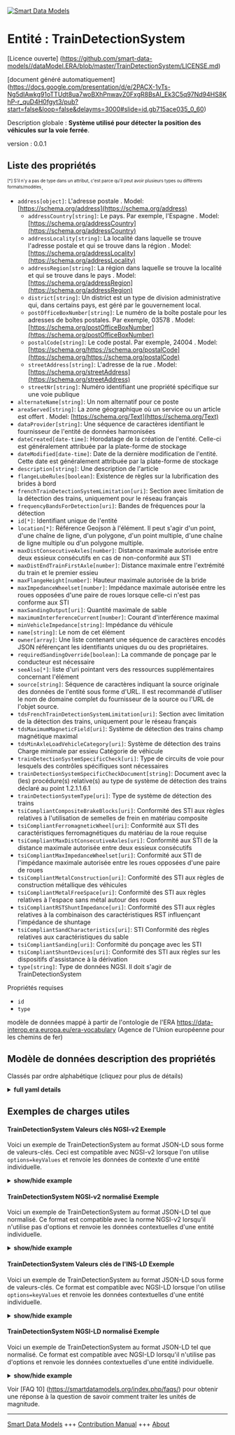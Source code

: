<!-- 10-Header -->  
[![Smart Data Models](https://smartdatamodels.org/wp-content/uploads/2022/01/SmartDataModels_logo.png "Logo")](https://smartdatamodels.org)  
Entité : TrainDetectionSystem  
=============================<!-- /10-Header -->  
<!-- 15-License -->  
[Licence ouverte] (https://github.com/smart-data-models//dataModel.ERA/blob/master/TrainDetectionSystem/LICENSE.md)  
[document généré automatiquement] (https://docs.google.com/presentation/d/e/2PACX-1vTs-Ng5dIAwkg91oTTUdt8ua7woBXhPnwavZ0FxgR8BsAI_Ek3C5q97Nd94HS8KhP-r_quD4H0fgyt3/pub?start=false&loop=false&delayms=3000#slide=id.gb715ace035_0_60)  
<!-- /15-License -->  
<!-- 20-Description -->  
Description globale : **Système utilisé pour détecter la position des véhicules sur la voie ferrée**.  
version : 0.0.1  
<!-- /20-Description -->  
<!-- 30-PropertiesList -->  

## Liste des propriétés  

<sup><sub>[*] S'il n'y a pas de type dans un attribut, c'est parce qu'il peut avoir plusieurs types ou différents formats/modèles</sub></sup>.  
- `address[object]`: L'adresse postale  . Model: [https://schema.org/address](https://schema.org/address)	- `addressCountry[string]`: Le pays. Par exemple, l'Espagne  . Model: [https://schema.org/addressCountry](https://schema.org/addressCountry)  
	- `addressLocality[string]`: La localité dans laquelle se trouve l'adresse postale et qui se trouve dans la région  . Model: [https://schema.org/addressLocality](https://schema.org/addressLocality)  
	- `addressRegion[string]`: La région dans laquelle se trouve la localité et qui se trouve dans le pays  . Model: [https://schema.org/addressRegion](https://schema.org/addressRegion)  
	- `district[string]`: Un district est un type de division administrative qui, dans certains pays, est géré par le gouvernement local.    
	- `postOfficeBoxNumber[string]`: Le numéro de la boîte postale pour les adresses de boîtes postales. Par exemple, 03578  . Model: [https://schema.org/postOfficeBoxNumber](https://schema.org/postOfficeBoxNumber)  
	- `postalCode[string]`: Le code postal. Par exemple, 24004  . Model: [https://schema.org/https://schema.org/postalCode](https://schema.org/https://schema.org/postalCode)  
	- `streetAddress[string]`: L'adresse de la rue  . Model: [https://schema.org/streetAddress](https://schema.org/streetAddress)  
	- `streetNr[string]`: Numéro identifiant une propriété spécifique sur une voie publique    
- `alternateName[string]`: Un nom alternatif pour ce poste  - `areaServed[string]`: La zone géographique où un service ou un article est offert  . Model: [https://schema.org/Text](https://schema.org/Text)- `dataProvider[string]`: Une séquence de caractères identifiant le fournisseur de l'entité de données harmonisées  - `dateCreated[date-time]`: Horodatage de la création de l'entité. Celle-ci est généralement attribuée par la plate-forme de stockage  - `dateModified[date-time]`: Date de la dernière modification de l'entité. Cette date est généralement attribuée par la plate-forme de stockage  - `description[string]`: Une description de l'article  - `flangeLubeRules[boolean]`: Existence de règles sur la lubrification des brides à bord  - `frenchTrainDetectionSystemLimitation[uri]`: Section avec limitation de la détection des trains, uniquement pour le réseau français  - `frequencyBandsForDetection[uri]`: Bandes de fréquences pour la détection  - `id[*]`: Identifiant unique de l'entité  - `location[*]`: Référence Geojson à l'élément. Il peut s'agir d'un point, d'une chaîne de ligne, d'un polygone, d'un point multiple, d'une chaîne de ligne multiple ou d'un polygone multiple.  - `maxDistConsecutiveAxles[number]`: Distance maximale autorisée entre deux essieux consécutifs en cas de non-conformité aux STI  - `maxDistEndTrainFirstAxle[number]`: Distance maximale entre l'extrémité du train et le premier essieu  - `maxFlangeHeight[number]`: Hauteur maximale autorisée de la bride  - `maxImpedanceWheelset[number]`: Impédance maximale autorisée entre les roues opposées d'une paire de roues lorsque celle-ci n'est pas conforme aux STI  - `maxSandingOutput[uri]`: Quantité maximale de sable  - `maximumInterferenceCurrent[number]`: Courant d'interférence maximal  - `minVehicleImpedance[string]`: Impédance du véhicule  - `name[string]`: Le nom de cet élément  - `owner[array]`: Une liste contenant une séquence de caractères encodés JSON référençant les identifiants uniques du ou des propriétaires.  - `requiredSandingOverride[boolean]`: La commande de ponçage par le conducteur est nécessaire  - `seeAlso[*]`: liste d'uri pointant vers des ressources supplémentaires concernant l'élément  - `source[string]`: Séquence de caractères indiquant la source originale des données de l'entité sous forme d'URL. Il est recommandé d'utiliser le nom de domaine complet du fournisseur de la source ou l'URL de l'objet source.  - `tdsFrenchTrainDetectionSystemLimitation[uri]`: Section avec limitation de la détection des trains, uniquement pour le réseau français  - `tdsMaximumMagneticField[uri]`: Système de détection des trains champ magnétique maximal  - `tdsMinAxleLoadVehicleCategory[uri]`: Système de détection des trains Charge minimale par essieu Catégorie de véhicule  - `trainDetectionSystemSpecificCheck[uri]`: Type de circuits de voie pour lesquels des contrôles spécifiques sont nécessaires  - `trainDetectionSystemSpecificCheckDocument[string]`: Document avec la (les) procédure(s) relative(s) au type de système de détection des trains déclaré au point 1.2.1.1.6.1  - `trainDetectionSystemType[uri]`: Type de système de détection des trains  - `tsiCompliantCompositeBrakeBlocks[uri]`: Conformité des STI aux règles relatives à l'utilisation de semelles de frein en matériau composite  - `tsiCompliantFerromagneticWheel[uri]`: Conformité aux STI des caractéristiques ferromagnétiques du matériau de la roue requise  - `tsiCompliantMaxDistConsecutiveAxles[uri]`: Conformité aux STI de la distance maximale autorisée entre deux essieux consécutifs  - `tsiCompliantMaxImpedanceWheelset[uri]`: Conformité aux STI de l'impédance maximale autorisée entre les roues opposées d'une paire de roues  - `tsiCompliantMetalConstruction[uri]`: Conformité des STI aux règles de construction métallique des véhicules  - `tsiCompliantMetalFreeSpace[uri]`: Conformité des STI aux règles relatives à l'espace sans métal autour des roues  - `tsiCompliantRSTShuntImpedance[uri]`: Conformité des STI aux règles relatives à la combinaison des caractéristiques RST influençant l'impédance de shuntage  - `tsiCompliantSandCharacteristics[uri]`: STI Conformité des règles relatives aux caractéristiques du sable  - `tsiCompliantSanding[uri]`: Conformité du ponçage avec les STI  - `tsiCompliantShuntDevices[uri]`: Conformité des STI aux règles sur les dispositifs d'assistance à la dérivation  - `type[string]`: Type de données NGSI. Il doit s'agir de TrainDetectionSystem  <!-- /30-PropertiesList -->  
<!-- 35-RequiredProperties -->  
Propriétés requises  
- `id`  - `type`  <!-- /35-RequiredProperties -->  
<!-- 40-RequiredProperties -->  
modèle de données mappé à partir de l'ontologie de l'ERA https://data-interop.era.europa.eu/era-vocabulary (Agence de l'Union européenne pour les chemins de fer)  
<!-- /40-RequiredProperties -->  
<!-- 50-DataModelHeader -->  
## Modèle de données description des propriétés  
Classés par ordre alphabétique (cliquez pour plus de détails)  
<!-- /50-DataModelHeader -->  
<!-- 60-ModelYaml -->  
<details><summary><strong>full yaml details</strong></summary>    
```yaml  
TrainDetectionSystem:    
  description: System used to detect the position of vehicles in the railway track.    
  properties:    
    address:    
      description: The mailing address    
      properties:    
        addressCountry:    
          description: 'The country. For example, Spain'    
          type: string    
          x-ngsi:    
            model: https://schema.org/addressCountry    
            type: Property    
        addressLocality:    
          description: 'The locality in which the street address is, and which is in the region'    
          type: string    
          x-ngsi:    
            model: https://schema.org/addressLocality    
            type: Property    
        addressRegion:    
          description: 'The region in which the locality is, and which is in the country'    
          type: string    
          x-ngsi:    
            model: https://schema.org/addressRegion    
            type: Property    
        district:    
          description: 'A district is a type of administrative division that, in some countries, is managed by the local government'    
          type: string    
          x-ngsi:    
            type: Property    
        postOfficeBoxNumber:    
          description: 'The post office box number for PO box addresses. For example, 03578'    
          type: string    
          x-ngsi:    
            model: https://schema.org/postOfficeBoxNumber    
            type: Property    
        postalCode:    
          description: 'The postal code. For example, 24004'    
          type: string    
          x-ngsi:    
            model: https://schema.org/https://schema.org/postalCode    
            type: Property    
        streetAddress:    
          description: The street address    
          type: string    
          x-ngsi:    
            model: https://schema.org/streetAddress    
            type: Property    
        streetNr:    
          description: Number identifying a specific property on a public street    
          type: string    
          x-ngsi:    
            type: Property    
      type: object    
      x-ngsi:    
        model: https://schema.org/address    
        type: Property    
    alternateName:    
      description: An alternative name for this item    
      type: string    
      x-ngsi:    
        type: Property    
    areaServed:    
      description: The geographic area where a service or offered item is provided    
      type: string    
      x-ngsi:    
        model: https://schema.org/Text    
        type: Property    
    dataProvider:    
      description: A sequence of characters identifying the provider of the harmonised data entity    
      type: string    
      x-ngsi:    
        type: Property    
    dateCreated:    
      description: Entity creation timestamp. This will usually be allocated by the storage platform    
      format: date-time    
      type: string    
      x-ngsi:    
        type: Property    
    dateModified:    
      description: Timestamp of the last modification of the entity. This will usually be allocated by the storage platform    
      format: date-time    
      type: string    
      x-ngsi:    
        type: Property    
    description:    
      description: A description of this item    
      type: string    
      x-ngsi:    
        type: Property    
    flangeLubeRules:    
      description: Existence of rules on on-board flange lubrication    
      type: boolean    
      x-ngsi:    
        type: Property    
    frenchTrainDetectionSystemLimitation:    
      description: 'Section with train detection limitation, only for the French network'    
      format: uri    
      type: string    
      x-ngsi:    
        type: Relationship    
    frequencyBandsForDetection:    
      description: Frequency bands for detection    
      format: uri    
      type: string    
      x-ngsi:    
        type: Relationship    
    id:    
      anyOf:    
        - description: Identifier format of any NGSI entity    
          maxLength: 256    
          minLength: 1    
          pattern: ^[\w\-\.\{\}\$\+\*\[\]`|~^@!,:\\]+$    
          type: string    
          x-ngsi:    
            type: Property    
        - description: Identifier format of any NGSI entity    
          format: uri    
          type: string    
          x-ngsi:    
            type: Property    
      description: Unique identifier of the entity    
      x-ngsi:    
        type: Property    
    location:    
      description: 'Geojson reference to the item. It can be Point, LineString, Polygon, MultiPoint, MultiLineString or MultiPolygon'    
      oneOf:    
        - description: Geojson reference to the item. Point    
          properties:    
            bbox:    
              items:    
                type: number    
              minItems: 4    
              type: array    
            coordinates:    
              items:    
                type: number    
              minItems: 2    
              type: array    
            type:    
              enum:    
                - Point    
              type: string    
          required:    
            - type    
            - coordinates    
          title: GeoJSON Point    
          type: object    
          x-ngsi:    
            type: GeoProperty    
        - description: Geojson reference to the item. LineString    
          properties:    
            bbox:    
              items:    
                type: number    
              minItems: 4    
              type: array    
            coordinates:    
              items:    
                items:    
                  type: number    
                minItems: 2    
                type: array    
              minItems: 2    
              type: array    
            type:    
              enum:    
                - LineString    
              type: string    
          required:    
            - type    
            - coordinates    
          title: GeoJSON LineString    
          type: object    
          x-ngsi:    
            type: GeoProperty    
        - description: Geojson reference to the item. Polygon    
          properties:    
            bbox:    
              items:    
                type: number    
              minItems: 4    
              type: array    
            coordinates:    
              items:    
                items:    
                  items:    
                    type: number    
                  minItems: 2    
                  type: array    
                minItems: 4    
                type: array    
              type: array    
            type:    
              enum:    
                - Polygon    
              type: string    
          required:    
            - type    
            - coordinates    
          title: GeoJSON Polygon    
          type: object    
          x-ngsi:    
            type: GeoProperty    
        - description: Geojson reference to the item. MultiPoint    
          properties:    
            bbox:    
              items:    
                type: number    
              minItems: 4    
              type: array    
            coordinates:    
              items:    
                items:    
                  type: number    
                minItems: 2    
                type: array    
              type: array    
            type:    
              enum:    
                - MultiPoint    
              type: string    
          required:    
            - type    
            - coordinates    
          title: GeoJSON MultiPoint    
          type: object    
          x-ngsi:    
            type: GeoProperty    
        - description: Geojson reference to the item. MultiLineString    
          properties:    
            bbox:    
              items:    
                type: number    
              minItems: 4    
              type: array    
            coordinates:    
              items:    
                items:    
                  items:    
                    type: number    
                  minItems: 2    
                  type: array    
                minItems: 2    
                type: array    
              type: array    
            type:    
              enum:    
                - MultiLineString    
              type: string    
          required:    
            - type    
            - coordinates    
          title: GeoJSON MultiLineString    
          type: object    
          x-ngsi:    
            type: GeoProperty    
        - description: Geojson reference to the item. MultiLineString    
          properties:    
            bbox:    
              items:    
                type: number    
              minItems: 4    
              type: array    
            coordinates:    
              items:    
                items:    
                  items:    
                    items:    
                      type: number    
                    minItems: 2    
                    type: array    
                  minItems: 4    
                  type: array    
                type: array    
              type: array    
            type:    
              enum:    
                - MultiPolygon    
              type: string    
          required:    
            - type    
            - coordinates    
          title: GeoJSON MultiPolygon    
          type: object    
          x-ngsi:    
            type: GeoProperty    
      x-ngsi:    
        type: GeoProperty    
    maxDistConsecutiveAxles:    
      description: Maximum permitted distance between two consecutive axles in case of TSI non-compliance    
      type: number    
      x-ngsi:    
        type: Property    
    maxDistEndTrainFirstAxle:    
      description: Maximum distance between end of train and first axle    
      type: number    
      x-ngsi:    
        type: Property    
    maxFlangeHeight:    
      description: Maximum permitted height of the flange    
      type: number    
      x-ngsi:    
        type: Property    
    maxImpedanceWheelset:    
      description: Maximum permitted impedance between opposite wheels of a wheelset when not TSI compliant    
      type: number    
      x-ngsi:    
        type: Property    
    maxSandingOutput:    
      description: Maximum amount of sand    
      format: uri    
      type: string    
      x-ngsi:    
        type: Relationship    
    maximumInterferenceCurrent:    
      description: Maximum interference current    
      type: number    
      x-ngsi:    
        type: Property    
    minVehicleImpedance:    
      description: Vehicle impedance    
      type: string    
      x-ngsi:    
        type: Property    
    name:    
      description: The name of this item    
      type: string    
      x-ngsi:    
        type: Property    
    owner:    
      description: A List containing a JSON encoded sequence of characters referencing the unique Ids of the owner(s)    
      items:    
        anyOf:    
          - description: Identifier format of any NGSI entity    
            maxLength: 256    
            minLength: 1    
            pattern: ^[\w\-\.\{\}\$\+\*\[\]`|~^@!,:\\]+$    
            type: string    
            x-ngsi:    
              type: Property    
          - description: Identifier format of any NGSI entity    
            format: uri    
            type: string    
            x-ngsi:    
              type: Property    
        description: Unique identifier of the entity    
        x-ngsi:    
          type: Property    
      type: array    
      x-ngsi:    
        type: Property    
    requiredSandingOverride:    
      description: Sanding override by driver required    
      type: boolean    
      x-ngsi:    
        type: Property    
    seeAlso:    
      description: list of uri pointing to additional resources about the item    
      oneOf:    
        - items:    
            format: uri    
            type: string    
          minItems: 1    
          type: array    
        - format: uri    
          type: string    
      x-ngsi:    
        type: Property    
    source:    
      description: 'A sequence of characters giving the original source of the entity data as a URL. Recommended to be the fully qualified domain name of the source provider, or the URL to the source object'    
      type: string    
      x-ngsi:    
        type: Property    
    tdsFrenchTrainDetectionSystemLimitation:    
      description: 'Section with train detection limitation, only for the French network'    
      format: uri    
      type: string    
      x-ngsi:    
        type: Relationship    
    tdsMaximumMagneticField:    
      description: Train detection system maximum magnetic field    
      format: uri    
      type: string    
      x-ngsi:    
        type: Relationship    
    tdsMinAxleLoadVehicleCategory:    
      description: Train detection system min axle load vehicle category    
      format: uri    
      type: string    
      x-ngsi:    
        type: Relationship    
    trainDetectionSystemSpecificCheck:    
      description: Type of track circuits to which specific checks are needed    
      format: uri    
      type: string    
      x-ngsi:    
        type: Relationship    
    trainDetectionSystemSpecificCheckDocument:    
      description: Document with the procedure(s) related to the type of train detection systems declared in 1.2.1.1.6.1    
      type: string    
      x-ngsi:    
        type: Property    
    trainDetectionSystemType:    
      description: Type of train detection system    
      format: uri    
      type: string    
      x-ngsi:    
        type: Relationship    
    tsiCompliantCompositeBrakeBlocks:    
      description: TSI compliance of rules on the use of composite brake blocks    
      format: uri    
      type: string    
      x-ngsi:    
        type: Relationship    
    tsiCompliantFerromagneticWheel:    
      description: TSI compliance of Ferromagnetic characteristics of wheel material required    
      format: uri    
      type: string    
      x-ngsi:    
        type: Relationship    
    tsiCompliantMaxDistConsecutiveAxles:    
      description: TSI compliance of maximum permitted distance between two consecutive axles    
      format: uri    
      type: string    
      x-ngsi:    
        type: Relationship    
    tsiCompliantMaxImpedanceWheelset:    
      description: TSI compliance of maximum permitted impedance between opposite wheels of a wheelset    
      format: uri    
      type: string    
      x-ngsi:    
        type: Relationship    
    tsiCompliantMetalConstruction:    
      description: TSI compliance of rules for vehicle metal construction    
      format: uri    
      type: string    
      x-ngsi:    
        type: Relationship    
    tsiCompliantMetalFreeSpace:    
      description: TSI compliance of rules for metal-free space around wheels    
      format: uri    
      type: string    
      x-ngsi:    
        type: Relationship    
    tsiCompliantRSTShuntImpedance:    
      description: TSI compliance of rules on combination of RST characteristics influencing shunting impedance    
      format: uri    
      type: string    
      x-ngsi:    
        type: Relationship    
    tsiCompliantSandCharacteristics:    
      description: TSI Compliance of rules on sand characteristics    
      format: uri    
      type: string    
      x-ngsi:    
        type: Relationship    
    tsiCompliantSanding:    
      description: TSI compliance of sanding    
      format: uri    
      type: string    
      x-ngsi:    
        type: Relationship    
    tsiCompliantShuntDevices:    
      description: TSI compliance of rules on shunt assisting devices    
      format: uri    
      type: string    
      x-ngsi:    
        type: Relationship    
    type:    
      description: NGSI data type. It has to be TrainDetectionSystem    
      enum:    
        - TrainDetectionSystem    
      type: string    
      x-ngsi:    
        type: Property    
  required:    
    - id    
    - type    
  type: object    
  x-derived-from: http://data.europa.eu/949/TrainDetectionSystem    
  x-disclaimer: 'Redistribution and use in source and binary forms, with or without modification, are permitted  provided that the license conditions are met. Copyleft (c) 2023 Contributors to Smart Data Models Program'    
  x-license-url: https://github.com/smart-data-models/dataModel.ERA/blob/master/TrainDetectionSystem/LICENSE.md    
  x-model-schema: https://smart-data-models.github.io/dataModel.ERA/Certificate/schema.json    
  x-model-tags: 'ERA vocabulary, railway, train'    
  x-version: 0.0.1    
```  
</details>    
<!-- /60-ModelYaml -->  
<!-- 70-MiddleNotes -->  
<!-- /70-MiddleNotes -->  
<!-- 80-Examples -->  
## Exemples de charges utiles  
#### TrainDetectionSystem Valeurs clés NGSI-v2 Exemple  
Voici un exemple de TrainDetectionSystem au format JSON-LD sous forme de valeurs-clés. Ceci est compatible avec NGSI-v2 lorsque l'on utilise `options=keyValues` et renvoie les données de contexte d'une entité individuelle.  
<details><summary><strong>show/hide example</strong></summary>    
```json  
{  
  "id": "urn:ngsi-ld:TrainDetectionSystem:id:HFKE:55991286",  
  "dateCreated": "1999-07-14T09:08:41Z",  
  "dateModified": "2021-05-10T04:37:36Z",  
  "source": "Free realize mission cultural poor. About mean weight plan media fund figure scientist.",  
  "name": "Away do future through front. Your ever around friend since national.",  
  "alternateName": "Technology money acc",  
  "description": "Either billion town college. Way activity ask draw this. Seat most four quite.",  
  "dataProvider": "Race president meeting play market political. Seek seat learn table bit green. Election truth color police stop drop keep. Serious buy relationship on",  
  "owner": [  
    "urn:ngsi-ld:TrainDetectionSystem:items:BERF:86010272",  
    "urn:ngsi-ld:TrainDetectionSystem:items:ALMA:69194360"  
  ],  
  "seeAlso": [  
    "urn:ngsi-ld:TrainDetectionSystem:items:ABTM:70599850"  
  ],  
  "location": {  
    "type": "Point",  
    "coordinates": [  
      -14.40594,  
      -126.652052  
    ]  
  },  
  "address": {  
    "streetAddress": "Camera western fall think like.",  
    "addressLocality": "Unit someone everything sing effort. Upon indeed cover give none everything war. He attack true tree. L",  
    "addressRegion": "Mind material process every pay long. Million later technology. Local speech kind determine.",  
    "addressCountry": "Forget new detail. Ask sometimes next might. Shoulder forget city doctor our agency.",  
    "postalCode": "Shoulder policy former brother national early why.",  
    "postOfficeBoxNumber": "Economic long eight human break way. Issue store third available. Major nor media teach whatever.",  
    "streetNr": "Continue bring full about maybe. Economy who population though product",  
    "district": "Science prepare answer fish fire. Various administration guy. Technology think lot necessary foot."  
  },  
  "areaServed": "Build born behavior cut ten watch indeed. Call",  
  "type": "TrainDetectionSystem",  
  "flangeLubeRules": false,  
  "maxDistConsecutiveAxles": 864,  
  "maxDistEndTrainFirstAxle": 864,  
  "maxFlangeHeight": 591.5,  
  "maxImpedanceWheelset": 804.1,  
  "maximumInterferenceCurrent": 864,  
  "minVehicleImpedance": "American whole magazine",  
  "requiredSandingOverride": true,  
  "trainDetectionSystemSpecificCheckDocument": "Line beyond its particularly tree whom. Kind miss artist truth trouble behavior style.",  
  "frenchTrainDetectionSystemLimitation": "urn:ngsi-ld:TrainDetectionSystem:frenchTrainDetectionSystemLimitation:SHHZ:09753513",  
  "frequencyBandsForDetection": "urn:ngsi-ld:TrainDetectionSystem:frequencyBandsForDetection:DJRJ:28711587",  
  "maxSandingOutput": "urn:ngsi-ld:TrainDetectionSystem:maxSandingOutput:JOCT:18583989",  
  "tdsFrenchTrainDetectionSystemLimitation": "urn:ngsi-ld:TrainDetectionSystem:tdsFrenchTrainDetectionSystemLimitation:BTVI:65934232",  
  "tdsMaximumMagneticField": "urn:ngsi-ld:TrainDetectionSystem:tdsMaximumMagneticField:VMWQ:71122018",  
  "tdsMinAxleLoadVehicleCategory": "urn:ngsi-ld:TrainDetectionSystem:tdsMinAxleLoadVehicleCategory:OPVU:48339694",  
  "trainDetectionSystemSpecificCheck": "urn:ngsi-ld:TrainDetectionSystem:trainDetectionSystemSpecificCheck:GHAX:51591795",  
  "trainDetectionSystemType": "urn:ngsi-ld:TrainDetectionSystem:trainDetectionSystemType:DZEW:41352560",  
  "tsiCompliantCompositeBrakeBlocks": "urn:ngsi-ld:TrainDetectionSystem:tsiCompliantCompositeBrakeBlocks:UGTS:30989101",  
  "tsiCompliantFerromagneticWheel": "urn:ngsi-ld:TrainDetectionSystem:tsiCompliantFerromagneticWheel:GFWD:16151090",  
  "tsiCompliantMaxDistConsecutiveAxles": "urn:ngsi-ld:TrainDetectionSystem:tsiCompliantMaxDistConsecutiveAxles:ICHC:73008691",  
  "tsiCompliantMaxImpedanceWheelset": "urn:ngsi-ld:TrainDetectionSystem:tsiCompliantMaxImpedanceWheelset:TDWM:45620870",  
  "tsiCompliantMetalConstruction": "urn:ngsi-ld:TrainDetectionSystem:tsiCompliantMetalConstruction:ZVFF:34579230",  
  "tsiCompliantMetalFreeSpace": "urn:ngsi-ld:TrainDetectionSystem:tsiCompliantMetalFreeSpace:PVNS:58419720",  
  "tsiCompliantRSTShuntImpedance": "urn:ngsi-ld:TrainDetectionSystem:tsiCompliantRSTShuntImpedance:OXCK:84564280",  
  "tsiCompliantSandCharacteristics": "urn:ngsi-ld:TrainDetectionSystem:tsiCompliantSandCharacteristics:JVLS:08423759",  
  "tsiCompliantSanding": "urn:ngsi-ld:TrainDetectionSystem:tsiCompliantSanding:GWKF:92466109",  
  "tsiCompliantShuntDevices": "urn:ngsi-ld:TrainDetectionSystem:tsiCompliantShuntDevices:WSNY:33769606"  
}  
```  
</details>  
#### TrainDetectionSystem NGSI-v2 normalisé Exemple  
Voici un exemple de TrainDetectionSystem au format JSON-LD tel que normalisé. Ce format est compatible avec la norme NGSI-v2 lorsqu'il n'utilise pas d'options et renvoie les données contextuelles d'une entité individuelle.  
<details><summary><strong>show/hide example</strong></summary>    
```json  
{  
  "id": "urn:ngsi-ld:TrainDetectionSystem:id:HFKE:55991286",  
  "dateCreated": {  
    "type": "DateTime",  
    "value": "1999-07-14T09:08:41Z"  
  },  
  "dateModified": {  
    "type": "DateTime",  
    "value": "2021-05-10T04:37:36Z"  
  },  
  "source": {  
    "type": "Text",  
    "value": "Free realize mission cultural poor. About mean weight plan media fund figure scientist."  
  },  
  "name": {  
    "type": "Text",  
    "value": "Away do future through front. Your ever around friend since national."  
  },  
  "alternateName": {  
    "type": "Text",  
    "value": "Technology money acc"  
  },  
  "description": {  
    "type": "Text",  
    "value": "Either billion town college. Way activity ask draw this. Seat most four quite."  
  },  
  "dataProvider": {  
    "type": "Text",  
    "value": "Race president meeting play market political. Seek seat learn table bit green. Election truth color police stop drop keep. Serious buy relationship on"  
  },  
  "owner": {  
    "type": "StructuredValue",  
    "value": [  
      "urn:ngsi-ld:TrainDetectionSystem:items:BERF:86010272",  
      "urn:ngsi-ld:TrainDetectionSystem:items:ALMA:69194360"  
    ]  
  },  
  "seeAlso": {  
    "type": "StructuredValue",  
    "value": [  
      "urn:ngsi-ld:TrainDetectionSystem:items:ABTM:70599850"  
    ]  
  },  
  "location": {  
    "type": "geo:json",  
    "value": {  
      "type": "Point",  
      "coordinates": {  
        "type": "StructuredValue",  
        "value": [  
          -14.40594,  
          -126.652052  
        ]  
      }  
    }  
  },  
  "address": {  
    "type": "StructuredValue",  
    "value": {  
      "streetAddress": {  
        "type": "Text",  
        "value": "Camera western fall think like."  
      },  
      "addressLocality": {  
        "type": "Text",  
        "value": "Unit someone everything sing effort. Upon indeed cover give none everything war. He attack true tree. L"  
      },  
      "addressRegion": {  
        "type": "Text",  
        "value": "Mind material process every pay long. Million later technology. Local speech kind determine."  
      },  
      "addressCountry": {  
        "type": "Text",  
        "value": "Forget new detail. Ask sometimes next might. Shoulder forget city doctor our agency."  
      },  
      "postalCode": {  
        "type": "Text",  
        "value": "Shoulder policy former brother national early why."  
      },  
      "postOfficeBoxNumber": {  
        "type": "Text",  
        "value": "Economic long eight human break way. Issue store third available. Major nor media teach whatever."  
      },  
      "streetNr": {  
        "type": "Text",  
        "value": "Continue bring full about maybe. Economy who population though product"  
      },  
      "district": {  
        "type": "Text",  
        "value": "Science prepare answer fish fire. Various administration guy. Technology think lot necessary foot."  
      }  
    }  
  },  
  "areaServed": {  
    "type": "Text",  
    "value": "Build born behavior cut ten watch indeed. Call"  
  },  
  "type": "TrainDetectionSystem",  
  "flangeLubeRules": {  
    "type": "Boolean",  
    "value": false  
  },  
  "maxDistConsecutiveAxles": {  
    "type": "Number",  
    "value": 864  
  },  
  "maxDistEndTrainFirstAxle": {  
    "type": "Number",  
    "value": 864  
  },  
  "maxFlangeHeight": {  
    "type": "Number",  
    "value": 591.5  
  },  
  "maxImpedanceWheelset": {  
    "type": "Number",  
    "value": 804.1  
  },  
  "maximumInterferenceCurrent": {  
    "type": "Number",  
    "value": 864  
  },  
  "minVehicleImpedance": {  
    "type": "Text",  
    "value": "American whole magazine"  
  },  
  "requiredSandingOverride": {  
    "type": "Boolean",  
    "value": true  
  },  
  "trainDetectionSystemSpecificCheckDocument": {  
    "type": "Text",  
    "value": "Line beyond its particularly tree whom. Kind miss artist truth trouble behavior style."  
  },  
  "frenchTrainDetectionSystemLimitation": {  
    "type": "Text",  
    "value": "urn:ngsi-ld:TrainDetectionSystem:frenchTrainDetectionSystemLimitation:SHHZ:09753513"  
  },  
  "frequencyBandsForDetection": {  
    "type": "Text",  
    "value": "urn:ngsi-ld:TrainDetectionSystem:frequencyBandsForDetection:DJRJ:28711587"  
  },  
  "maxSandingOutput": {  
    "type": "Text",  
    "value": "urn:ngsi-ld:TrainDetectionSystem:maxSandingOutput:JOCT:18583989"  
  },  
  "tdsFrenchTrainDetectionSystemLimitation": {  
    "type": "Text",  
    "value": "urn:ngsi-ld:TrainDetectionSystem:tdsFrenchTrainDetectionSystemLimitation:BTVI:65934232"  
  },  
  "tdsMaximumMagneticField": {  
    "type": "Text",  
    "value": "urn:ngsi-ld:TrainDetectionSystem:tdsMaximumMagneticField:VMWQ:71122018"  
  },  
  "tdsMinAxleLoadVehicleCategory": {  
    "type": "Text",  
    "value": "urn:ngsi-ld:TrainDetectionSystem:tdsMinAxleLoadVehicleCategory:OPVU:48339694"  
  },  
  "trainDetectionSystemSpecificCheck": {  
    "type": "Text",  
    "value": "urn:ngsi-ld:TrainDetectionSystem:trainDetectionSystemSpecificCheck:GHAX:51591795"  
  },  
  "trainDetectionSystemType": {  
    "type": "Text",  
    "value": "urn:ngsi-ld:TrainDetectionSystem:trainDetectionSystemType:DZEW:41352560"  
  },  
  "tsiCompliantCompositeBrakeBlocks": {  
    "type": "Text",  
    "value": "urn:ngsi-ld:TrainDetectionSystem:tsiCompliantCompositeBrakeBlocks:UGTS:30989101"  
  },  
  "tsiCompliantFerromagneticWheel": {  
    "type": "Text",  
    "value": "urn:ngsi-ld:TrainDetectionSystem:tsiCompliantFerromagneticWheel:GFWD:16151090"  
  },  
  "tsiCompliantMaxDistConsecutiveAxles": {  
    "type": "Text",  
    "value": "urn:ngsi-ld:TrainDetectionSystem:tsiCompliantMaxDistConsecutiveAxles:ICHC:73008691"  
  },  
  "tsiCompliantMaxImpedanceWheelset": {  
    "type": "Text",  
    "value": "urn:ngsi-ld:TrainDetectionSystem:tsiCompliantMaxImpedanceWheelset:TDWM:45620870"  
  },  
  "tsiCompliantMetalConstruction": {  
    "type": "Text",  
    "value": "urn:ngsi-ld:TrainDetectionSystem:tsiCompliantMetalConstruction:ZVFF:34579230"  
  },  
  "tsiCompliantMetalFreeSpace": {  
    "type": "Text",  
    "value": "urn:ngsi-ld:TrainDetectionSystem:tsiCompliantMetalFreeSpace:PVNS:58419720"  
  },  
  "tsiCompliantRSTShuntImpedance": {  
    "type": "Text",  
    "value": "urn:ngsi-ld:TrainDetectionSystem:tsiCompliantRSTShuntImpedance:OXCK:84564280"  
  },  
  "tsiCompliantSandCharacteristics": {  
    "type": "Text",  
    "value": "urn:ngsi-ld:TrainDetectionSystem:tsiCompliantSandCharacteristics:JVLS:08423759"  
  },  
  "tsiCompliantSanding": {  
    "type": "Text",  
    "value": "urn:ngsi-ld:TrainDetectionSystem:tsiCompliantSanding:GWKF:92466109"  
  },  
  "tsiCompliantShuntDevices": {  
    "type": "Text",  
    "value": "urn:ngsi-ld:TrainDetectionSystem:tsiCompliantShuntDevices:WSNY:33769606"  
  }  
}  
```  
</details>  
#### TrainDetectionSystem Valeurs clés de l'INS-LD Exemple  
Voici un exemple de TrainDetectionSystem au format JSON-LD sous forme de valeurs-clés. Ce format est compatible avec NGSI-LD lorsque l'on utilise `options=keyValues` et renvoie les données contextuelles d'une entité individuelle.  
<details><summary><strong>show/hide example</strong></summary>    
```json  
{  
  "id": "urn:ngsi-ld:TrainDetectionSystem:id:HFKE:55991286",  
  "dateCreated": "1999-07-14T09:08:41Z",  
  "dateModified": "2021-05-10T04:37:36Z",  
  "source": "Free realize mission cultural poor. About mean weight plan media fund figure scientist.",  
  "name": "Away do future through front. Your ever around friend since national.",  
  "alternateName": "Technology money acc",  
  "description": "Either billion town college. Way activity ask draw this. Seat most four quite.",  
  "dataProvider": "Race president meeting play market political. Seek seat learn table bit green. Election truth color police stop drop keep. Serious buy relationship on",  
  "owner": [  
    "urn:ngsi-ld:TrainDetectionSystem:items:BERF:86010272",  
    "urn:ngsi-ld:TrainDetectionSystem:items:ALMA:69194360"  
  ],  
  "seeAlso": [  
    "urn:ngsi-ld:TrainDetectionSystem:items:ABTM:70599850"  
  ],  
  "location": {  
    "type": "Point",  
    "coordinates": [  
      -14.40594,  
      -126.652052  
    ]  
  },  
  "address": {  
    "streetAddress": "Camera western fall think like.",  
    "addressLocality": "Unit someone everything sing effort. Upon indeed cover give none everything war. He attack true tree. L",  
    "addressRegion": "Mind material process every pay long. Million later technology. Local speech kind determine.",  
    "addressCountry": "Forget new detail. Ask sometimes next might. Shoulder forget city doctor our agency.",  
    "postalCode": "Shoulder policy former brother national early why.",  
    "postOfficeBoxNumber": "Economic long eight human break way. Issue store third available. Major nor media teach whatever.",  
    "streetNr": "Continue bring full about maybe. Economy who population though product",  
    "district": "Science prepare answer fish fire. Various administration guy. Technology think lot necessary foot."  
  },  
  "areaServed": "Build born behavior cut ten watch indeed. Call",  
  "type": "TrainDetectionSystem",  
  "flangeLubeRules": false,  
  "maxDistConsecutiveAxles": 864,  
  "maxDistEndTrainFirstAxle": 864,  
  "maxFlangeHeight": 591.5,  
  "maxImpedanceWheelset": 804.1,  
  "maximumInterferenceCurrent": 864,  
  "minVehicleImpedance": "American whole magazine",  
  "requiredSandingOverride": true,  
  "trainDetectionSystemSpecificCheckDocument": "Line beyond its particularly tree whom. Kind miss artist truth trouble behavior style.",  
  "frenchTrainDetectionSystemLimitation": "urn:ngsi-ld:TrainDetectionSystem:frenchTrainDetectionSystemLimitation:SHHZ:09753513",  
  "frequencyBandsForDetection": "urn:ngsi-ld:TrainDetectionSystem:frequencyBandsForDetection:DJRJ:28711587",  
  "maxSandingOutput": "urn:ngsi-ld:TrainDetectionSystem:maxSandingOutput:JOCT:18583989",  
  "tdsFrenchTrainDetectionSystemLimitation": "urn:ngsi-ld:TrainDetectionSystem:tdsFrenchTrainDetectionSystemLimitation:BTVI:65934232",  
  "tdsMaximumMagneticField": "urn:ngsi-ld:TrainDetectionSystem:tdsMaximumMagneticField:VMWQ:71122018",  
  "tdsMinAxleLoadVehicleCategory": "urn:ngsi-ld:TrainDetectionSystem:tdsMinAxleLoadVehicleCategory:OPVU:48339694",  
  "trainDetectionSystemSpecificCheck": "urn:ngsi-ld:TrainDetectionSystem:trainDetectionSystemSpecificCheck:GHAX:51591795",  
  "trainDetectionSystemType": "urn:ngsi-ld:TrainDetectionSystem:trainDetectionSystemType:DZEW:41352560",  
  "tsiCompliantCompositeBrakeBlocks": "urn:ngsi-ld:TrainDetectionSystem:tsiCompliantCompositeBrakeBlocks:UGTS:30989101",  
  "tsiCompliantFerromagneticWheel": "urn:ngsi-ld:TrainDetectionSystem:tsiCompliantFerromagneticWheel:GFWD:16151090",  
  "tsiCompliantMaxDistConsecutiveAxles": "urn:ngsi-ld:TrainDetectionSystem:tsiCompliantMaxDistConsecutiveAxles:ICHC:73008691",  
  "tsiCompliantMaxImpedanceWheelset": "urn:ngsi-ld:TrainDetectionSystem:tsiCompliantMaxImpedanceWheelset:TDWM:45620870",  
  "tsiCompliantMetalConstruction": "urn:ngsi-ld:TrainDetectionSystem:tsiCompliantMetalConstruction:ZVFF:34579230",  
  "tsiCompliantMetalFreeSpace": "urn:ngsi-ld:TrainDetectionSystem:tsiCompliantMetalFreeSpace:PVNS:58419720",  
  "tsiCompliantRSTShuntImpedance": "urn:ngsi-ld:TrainDetectionSystem:tsiCompliantRSTShuntImpedance:OXCK:84564280",  
  "tsiCompliantSandCharacteristics": "urn:ngsi-ld:TrainDetectionSystem:tsiCompliantSandCharacteristics:JVLS:08423759",  
  "tsiCompliantSanding": "urn:ngsi-ld:TrainDetectionSystem:tsiCompliantSanding:GWKF:92466109",  
  "tsiCompliantShuntDevices": "urn:ngsi-ld:TrainDetectionSystem:tsiCompliantShuntDevices:WSNY:33769606",  
  "@context": [  
    "https://raw.githubusercontent.com/smart-data-models/dataModel.ERA/master/context.jsonld"  
  ]  
}  
```  
</details>  
#### TrainDetectionSystem NGSI-LD normalisé Exemple  
Voici un exemple de TrainDetectionSystem au format JSON-LD tel que normalisé. Ce format est compatible avec NGSI-LD lorsqu'il n'utilise pas d'options et renvoie les données contextuelles d'une entité individuelle.  
<details><summary><strong>show/hide example</strong></summary>    
```json  
{  
  "id": "urn:ngsi-ld:TrainDetectionSystem:id:XRJX:98868894",  
  "dateCreated": {  
    "type": "Property",  
    "value": {  
      "@type": "DateTime",  
      "@value": "1976-04-06T07:14:35Z"  
    }  
  },  
  "dateModified": {  
    "type": "Property",  
    "value": {  
      "@type": "DateTime",  
      "@value": "2022-03-30T16:21:36Z"  
    }  
  },  
  "source": {  
    "type": "Property",  
    "value": "Simple develop development. Room single toward end land walk significant financial. Opportunity include role mean network significant."  
  },  
  "name": {  
    "type": "Property",  
    "value": "Weight out will. Put hand experience rock. N"  
  },  
  "alternateName": {  
    "type": "Property",  
    "value": "Us seven seem mother yard ac"  
  },  
  "description": {  
    "type": "Property",  
    "value": "Light commercial necessary. Cup light mean day claim."  
  },  
  "dataProvider": {  
    "type": "Property",  
    "value": "Compare bar human success capital risk foreign. Show offer while language interview although sport."  
  },  
  "owner": {  
    "type": "Property",  
    "value": [  
      "urn:ngsi-ld:TrainDetectionSystem:items:ELJJ:62287367",  
      "urn:ngsi-ld:TrainDetectionSystem:items:SSON:19852267"  
    ]  
  },  
  "seeAlso": {  
    "type": "Property",  
    "value": [  
      "urn:ngsi-ld:TrainDetectionSystem:items:DGHC:83105084"  
    ]  
  },  
  "location": {  
    "type": "Property",  
    "value": {  
      "type": "Point",  
      "coordinates": [  
        -75.8654365,  
        -120.576306  
      ]  
    }  
  },  
  "address": {  
    "type": "Property",  
    "value": {  
      "streetAddress": "",  
      "addressLocality": "Market movement sister pick figh",  
      "addressRegion": "Inte",  
      "addressCountry": "Seem report world table. Matter street leave support.",  
      "postalCode": "Both work structure single finish read. Any too generation never month form.",  
      "postOfficeBoxNumber": "Look nearly cold special official sell. Get ask space f",  
      "streetNr": "Nation che",  
      "district": "Cut Mr human. Information radio light forget."  
    }  
  },  
  "areaServed": {  
    "type": "Property",  
    "value": "Operation feel official certainly until "  
  },  
  "type": "TrainDetectionSystem",  
  "flangeLubeRules": {  
    "type": "Property",  
    "value": true  
  },  
  "maxDistConsecutiveAxles": {  
    "type": "Property",  
    "value": 181  
  },  
  "maxDistEndTrainFirstAxle": {  
    "type": "Property",  
    "value": 718  
  },  
  "maxFlangeHeight": {  
    "type": "Property",  
    "value": 8.4  
  },  
  "maxImpedanceWheelset": {  
    "type": "Property",  
    "value": 107.7  
  },  
  "maximumInterferenceCurrent": {  
    "type": "Property",  
    "value": 727  
  },  
  "minVehicleImpedance": {  
    "type": "Property",  
    "value": "Final wide spend move st"  
  },  
  "requiredSandingOverride": {  
    "type": "Property",  
    "value": false  
  },  
  "trainDetectionSystemSpecificCheckDocument": {  
    "type": "Property",  
    "value": "Boy sister management question which wide without appear. View vote attack argue admit."  
  },  
  "frenchTrainDetectionSystemLimitation": {  
    "type": "Relationship",  
    "object": "urn:ngsi-ld:TrainDetectionSystem:frenchTrainDetectionSystemLimitation:OBTM:14878740"  
  },  
  "frequencyBandsForDetection": {  
    "type": "Relationship",  
    "object": "urn:ngsi-ld:TrainDetectionSystem:frequencyBandsForDetection:IVZO:36111766"  
  },  
  "maxSandingOutput": {  
    "type": "Relationship",  
    "object": "urn:ngsi-ld:TrainDetectionSystem:maxSandingOutput:BRPN:65327532"  
  },  
  "tdsFrenchTrainDetectionSystemLimitation": {  
    "type": "Relationship",  
    "object": "urn:ngsi-ld:TrainDetectionSystem:tdsFrenchTrainDetectionSystemLimitation:AGXG:32462190"  
  },  
  "tdsMaximumMagneticField": {  
    "type": "Relationship",  
    "object": "urn:ngsi-ld:TrainDetectionSystem:tdsMaximumMagneticField:YVRP:93021710"  
  },  
  "tdsMinAxleLoadVehicleCategory": {  
    "type": "Relationship",  
    "object": "urn:ngsi-ld:TrainDetectionSystem:tdsMinAxleLoadVehicleCategory:QQUL:82011951"  
  },  
  "trainDetectionSystemSpecificCheck": {  
    "type": "Relationship",  
    "object": "urn:ngsi-ld:TrainDetectionSystem:trainDetectionSystemSpecificCheck:JDQR:07763515"  
  },  
  "trainDetectionSystemType": {  
    "type": "Relationship",  
    "object": "urn:ngsi-ld:TrainDetectionSystem:trainDetectionSystemType:SUHE:26880193"  
  },  
  "tsiCompliantCompositeBrakeBlocks": {  
    "type": "Relationship",  
    "object": "urn:ngsi-ld:TrainDetectionSystem:tsiCompliantCompositeBrakeBlocks:AZAV:93193273"  
  },  
  "tsiCompliantFerromagneticWheel": {  
    "type": "Relationship",  
    "object": "urn:ngsi-ld:TrainDetectionSystem:tsiCompliantFerromagneticWheel:ENCU:64842368"  
  },  
  "tsiCompliantMaxDistConsecutiveAxles": {  
    "type": "Relationship",  
    "object": "urn:ngsi-ld:TrainDetectionSystem:tsiCompliantMaxDistConsecutiveAxles:LKYH:16995932"  
  },  
  "tsiCompliantMaxImpedanceWheelset": {  
    "type": "Relationship",  
    "object": "urn:ngsi-ld:TrainDetectionSystem:tsiCompliantMaxImpedanceWheelset:BGUH:26716635"  
  },  
  "tsiCompliantMetalConstruction": {  
    "type": "Relationship",  
    "object": "urn:ngsi-ld:TrainDetectionSystem:tsiCompliantMetalConstruction:CLVA:49597210"  
  },  
  "tsiCompliantMetalFreeSpace": {  
    "type": "Relationship",  
    "object": "urn:ngsi-ld:TrainDetectionSystem:tsiCompliantMetalFreeSpace:DWIV:17651572"  
  },  
  "tsiCompliantRSTShuntImpedance": {  
    "type": "Relationship",  
    "object": "urn:ngsi-ld:TrainDetectionSystem:tsiCompliantRSTShuntImpedance:LAUR:25477709"  
  },  
  "tsiCompliantSandCharacteristics": {  
    "type": "Relationship",  
    "object": "urn:ngsi-ld:TrainDetectionSystem:tsiCompliantSandCharacteristics:FLJU:69780925"  
  },  
  "tsiCompliantSanding": {  
    "type": "Relationship",  
    "object": "urn:ngsi-ld:TrainDetectionSystem:tsiCompliantSanding:VSSS:83475520"  
  },  
  "tsiCompliantShuntDevices": {  
    "type": "Relationship",  
    "object": "urn:ngsi-ld:TrainDetectionSystem:tsiCompliantShuntDevices:QSVQ:03183703"  
  },  
  "@context": [  
    "https://raw.githubusercontent.com/smart-data-models/dataModel.ERA/master/context.jsonld"  
  ]  
}  
```  
</details><!-- /80-Examples -->  
<!-- 90-FooterNotes -->  
<!-- /90-FooterNotes -->  
<!-- 95-Units -->  
Voir [FAQ 10] (https://smartdatamodels.org/index.php/faqs/) pour obtenir une réponse à la question de savoir comment traiter les unités de magnitude.  
<!-- /95-Units -->  
<!-- 97-LastFooter -->  
---  
[Smart Data Models](https://smartdatamodels.org) +++ [Contribution Manual](https://bit.ly/contribution_manual) +++ [About](https://bit.ly/Introduction_SDM)<!-- /97-LastFooter -->  
